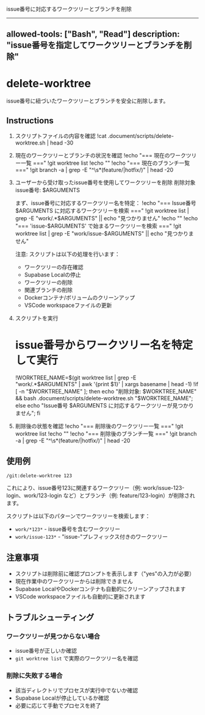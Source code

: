 issue番号に対応するワークツリーとブランチを削除

---
allowed-tools: ["Bash", "Read"]
description: "issue番号を指定してワークツリーとブランチを削除"
---

# delete-worktree

issue番号に紐づいたワークツリーとブランチを安全に削除します。

## Instructions

1. スクリプトファイルの内容を確認
   !cat .document/scripts/delete-worktree.sh | head -30

2. 現在のワークツリーとブランチの状況を確認
   !echo "=== 現在のワークツリー一覧 ==="
   !git worktree list
   !echo ""
   !echo "=== 現在のブランチ一覧 ==="
   !git branch -a | grep -E "^\s*(feature/|hotfix/)" | head -20

3. ユーザーから受け取ったissue番号を使用してワークツリーを削除
   削除対象issue番号: $ARGUMENTS
   
   まず、issue番号に対応するワークツリー名を特定：
   !echo "=== Issue番号 $ARGUMENTS に対応するワークツリーを検索 ==="
   !git worktree list | grep -E "work/.*$ARGUMENTS" || echo "見つかりません"
   !echo ""
   !echo "=== 'issue-$ARGUMENTS' で始まるワークツリーを検索 ==="
   !git worktree list | grep -E "work/issue-$ARGUMENTS" || echo "見つかりません"

   注意: スクリプトは以下の処理を行います：
   - ワークツリーの存在確認
   - Supabase Localの停止
   - ワークツリーの削除
   - 関連ブランチの削除
   - Dockerコンテナ/ボリュームのクリーンアップ
   - VSCode workspaceファイルの更新

4. スクリプトを実行
   # issue番号からワークツリー名を特定して実行
   !WORKTREE_NAME=$(git worktree list | grep -E "work/.*$ARGUMENTS" | awk '{print $1}' | xargs basename | head -1)
   !if [ -n "$WORKTREE_NAME" ]; then echo "削除対象: $WORKTREE_NAME" && bash .document/scripts/delete-worktree.sh "$WORKTREE_NAME"; else echo "Issue番号 $ARGUMENTS に対応するワークツリーが見つかりません"; fi

5. 削除後の状態を確認
   !echo "=== 削除後のワークツリー一覧 ==="
   !git worktree list
   !echo ""
   !echo "=== 削除後のブランチ一覧 ==="
   !git branch -a | grep -E "^\s*(feature/|hotfix/)" | head -20

## 使用例

```
/git:delete-worktree 123
```

これにより、issue番号123に関連するワークツリー（例: work/issue-123-login、work/123-login など）とブランチ（例: feature/123-login）が削除されます。

スクリプトは以下のパターンでワークツリーを検索します：
- `work/*123*` - issue番号を含むワークツリー
- `work/issue-123*` - "issue-"プレフィックス付きのワークツリー

## 注意事項

- スクリプトは削除前に確認プロンプトを表示します（"yes"の入力が必要）
- 現在作業中のワークツリーからは削除できません
- Supabase LocalやDockerコンテナも自動的にクリーンアップされます
- VSCode workspaceファイルも自動的に更新されます

## トラブルシューティング

### ワークツリーが見つからない場合
- issue番号が正しいか確認
- `git worktree list` で実際のワークツリー名を確認

### 削除に失敗する場合
- 該当ディレクトリでプロセスが実行中でないか確認
- Supabase Localが停止しているか確認
- 必要に応じて手動でプロセスを終了
